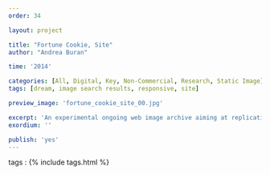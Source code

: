```yaml
---
order: 34

layout: project

title: "Fortune Cookie, Site"
author: "Andrea Buran"

time: '2014'

categories: [All, Digital, Key, Non-Commercial, Research, Static Image]
tags: [dream, image search results, responsive, site]

preview_image: 'fortune_cookie_site_00.jpg'

excerpt: 'An experimental ongoing web image archive aiming at replicating the way a human image search engine might work.'
exordium: ''

publish: 'yes'
---
```


tags
: {% include tags.html %}